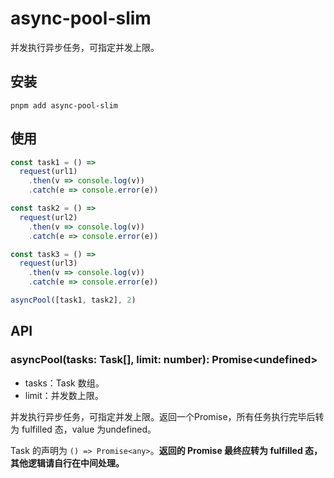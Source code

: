 # async-pool-slim

并发执行异步任务，可指定并发上限。

## 安装

```shell
pnpm add async-pool-slim
```

## 使用

```ts
const task1 = () =>
  request(url1)
    .then(v => console.log(v))
    .catch(e => console.error(e))

const task2 = () =>
  request(url2)
    .then(v => console.log(v))
    .catch(e => console.error(e))

const task3 = () =>
  request(url3)
    .then(v => console.log(v))
    .catch(e => console.error(e))

asyncPool([task1, task2], 2)
```

## API

### asyncPool(tasks: Task[], limit: number): Promise\<undefined>

* tasks：Task 数组。
* limit：并发数上限。

并发执行异步任务，可指定并发上限。返回一个Promise，所有任务执行完毕后转为 fulfilled 态，value 为undefined。

Task 的声明为 ```() => Promise<any>```。**返回的 Promise 最终应转为 fulfilled 态，其他逻辑请自行在中间处理。**
